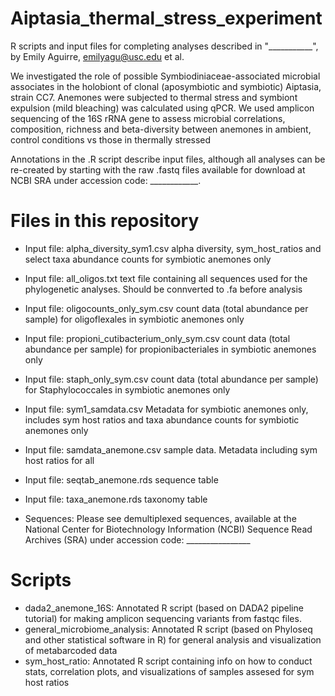 # Aiptasia_thermal_stress_experiment
R scripts and input files for completing analyses described in "___________", by Emily Aguirre, emilyagu@usc.edu et al. 

We investigated the role of possible Symbiodiniaceae-associated microbial associates in the holobiont of clonal (aposymbiotic and symbiotic) Aiptasia, strain CC7. 
Anemones were subjected to thermal stress and symbiont expulsion (mild bleaching) was calculated using qPCR. We used amplicon sequencing of the 16S rRNA gene to assess microbial correlations, composition, richness and beta-diversity between anemones in ambient, control conditions vs those in thermally stressed

Annotations in the .R script describe input files, although all analyses can be re-created by starting with the raw .fastq files available for download at NCBI SRA under accession code: ____________.

# Files in this repository

- Input file: alpha_diversity_sym1.csv alpha diversity, sym_host_ratios and select taxa abundance counts for symbiotic anemones only
- Input file: all_oligos.txt text file containing all sequences used for the phylogenetic analyses. Should be connverted to .fa before analysis
- Input file: oligocounts_only_sym.csv count data (total abundance per sample) for oligoflexales in symbiotic anemones only
- Input file: propioni_cutibacterium_only_sym.csv count data (total abundance per sample) for propionibacteriales in symbiotic anemones only
- Input file: staph_only_sym.csv count data (total abundance per sample) for Staphylococcales in symbiotic anemones only
- Input file: sym1_samdata.csv Metadata for symbiotic anemones only, includes sym host ratios and taxa abundance counts for symbiotic anemones only  
- Input file: samdata_anemone.csv sample data. Metadata including sym host ratios for all  
- Input file: seqtab_anemone.rds sequence table 
- Input file: taxa_anemone.rds taxonomy table

- Sequences: Please see demultiplexed sequences, available at the National Center for Biotechnology Information (NCBI) Sequence Read Archives (SRA) under accession code: ________________


# Scripts 
- dada2_anemone_16S: Annotated R script (based on DADA2 pipeline tutorial) for making amplicon sequencing variants from fastqc files.
- general_microbiome_analysis: Annotated R script (based on Phyloseq and other statistical software in R) for general analysis and visualization of metabarcoded data
- sym_host_ratio: Annotated R script containing info on how to conduct stats, correlation plots, and visualizations of samples assesed for sym host ratios   



